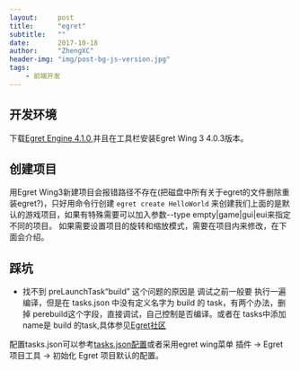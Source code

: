```yaml
---
layout:     post
title:      "egret"
subtitle:   ""
date:       2017-10-18
author:     "ZhengXC"
header-img: "img/post-bg-js-version.jpg"
tags:
    - 前端开发
---
```


## 开发环境
下载[Egret Engine 4.1.0](http://www.egret.com/api/download/index?app=EgretEngine&v=4.1.0&f=download&ext=exe),并且在工具栏安装Egret Wing 3 4.0.3版本。

## 创建项目
用Egret Wing3新建项目会报错路径不存在(把磁盘中所有关于egret的文件删除重装egret?)，只好用命令行创建
`egret create HelloWorld`
来创建我们上面的是默认的游戏项目，如果有特殊需要可以加入参数--type empty|game|gui|eui来指定不同的项目。
如果需要设置项目的旋转和缩放模式，需要在项目内来修改，在下面会介绍。

## 踩坑
- 找不到 preLaunchTask“build”
这个问题的原因是 调试之前一般要 执行一遍编译，但是在 tasks.json 中没有定义名字为 build 的 task，有两个办法，删掉 perebuild这个字段，直接调试，自己控制是否编译。或者在 tasks中添加 name是 build 的task,具体参见[Egret社区](http://bbs.egret.com/thread-20899-1-1.html)

配置tasks.json可以参考[tasks.json配置](http://edn.egret.com/cn/docs/page/1027#任务配置)或者采用egret wing菜单 插件 -> Egret 项目工具 -> 初始化 Egret 项目默认的配置。